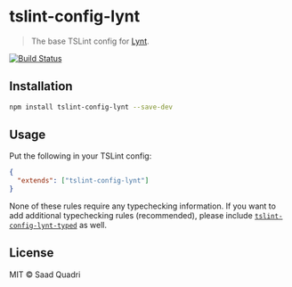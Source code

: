 # tslint-config-lynt

> The base TSLint config for [Lynt](https://github.com/saadq/lynt).

[![Build Status](https://travis-ci.org/saadq/tslint-config-lynt.svg?branch=master)](https://travis-ci.org/saadq/tslint-config-lynt)

## Installation

```bash
npm install tslint-config-lynt --save-dev
```

## Usage

Put the following in your TSLint config:

```json
{
  "extends": ["tslint-config-lynt"]
}
```

None of these rules require any typechecking information. If you want to add additional typechecking rules (recommended), please include [`tslint-config-lynt-typed`](https://github.com/saadq/tslint-config-lynt-typed) as well.

## License

MIT &copy; Saad Quadri
